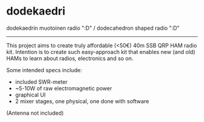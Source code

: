 # dodekaedri
dodekaedrin muotoinen radio ":D" /  dodecahedron shaped radio ":D"

------
This project aims to create truly affordable (<50€) 40m SSB QRP HAM radio kit.
Intention is to create such easy-approach kit that enables new (and old) HAMs to learn about radios, electronics and so on.

Some intended specs include:
* included SWR-meter
* ~5-10W of raw electromagnetic power
* graphical UI
* 2 mixer stages, one physical, one done with software

(Antenna not included)

